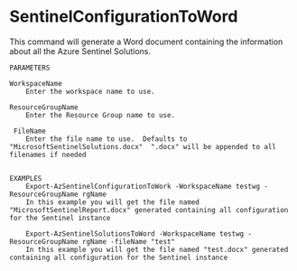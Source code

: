# SentinelConfigurationToWord
This command will generate a Word document containing the information about all the Azure Sentinel
        Solutions.  

    PARAMETERS
    
    WorkspaceName
        Enter the workspace name to use. 
        
    ResourceGroupName
        Enter the Resource Group name to use.  
    
     FileName
        Enter the file name to use.  Defaults to "MicrosoftSentinelSolutions.docx"  ".docx" will be appended to all filenames if needed
    
    
    EXAMPLES
        Export-AzSentinelConfigurationToWork -WorkspaceName testwg -ResourceGroupName rgName
        In this example you will get the file named "MicrosoftSentinelReport.docx" generated containing all configuration for the Sentinel instance

        Export-AzSentinelSolutionsToWord -WorkspaceName testwg -ResourceGroupName rgName -fileName "test"
        In this example you will get the file named "test.docx" generated containing all configuration for the Sentinel instance
